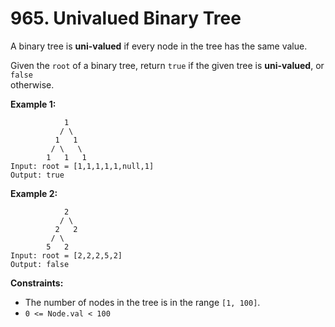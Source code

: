 # 965. Univalued Binary Tree

A binary tree is **uni-valued** if every node in the tree has the same value.

Given the `root` of a binary tree, return `true` if the given tree is **uni-valued**, or `false`  
otherwise.

**Example 1:**

                1
               / \
              1   1
             / \   \
            1   1   1                                         
    Input: root = [1,1,1,1,1,null,1]
    Output: true

**Example 2:**

                2
               / \
              2   2
             / \   
            5   2      
    Input: root = [2,2,2,5,2]
    Output: false

**Constraints:**

- The number of nodes in the tree is in the range `[1, 100]`.
- `0 <= Node.val < 100`
